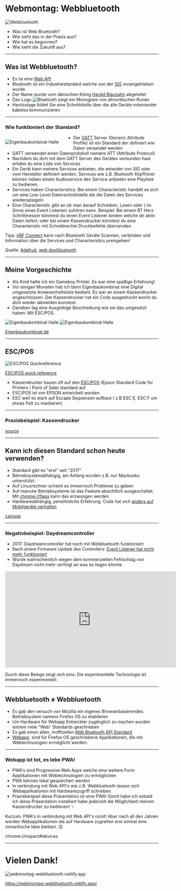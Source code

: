# Webmontag: Webbluetooth

![Webbluetooth](/assets/icons/icon_192.png)

- Was ist Web Bluetooth? 
- Wie sieht das in der Praxis aus?
- Wie hat es begonnen?
- Wie sieht die Zukunft aus?

---

## Was ist Webbluetooth?

- Es ist eine [Web API](https://developer.mozilla.org/en-US/docs/Web/API)
- Bluetooth ist ein Industriestandard welche von der [SIG](https://de.wikipedia.org/wiki/Bluetooth_Special_Interest_Group) vorangetrieben wurde.
- Der Name wurde vom dänischen König [Harald Blauzahn](https://de.wikipedia.org/wiki/Harald_Blauzahn#Sonstiges) abgeleitet
- Das Logo ![Bluetooth](/assets/icons/bluetooth.svg) zeigt ein Monogram von altnordischen Runen
- Heutzutage bildet Sie eine Schnittstelle über die alle Geräte miteinander kabelos kommunizieren



---

### Wie funktioniert der Standard?

<div>
<div style="float:left; margin-right: 48px;">

![Eigenbaukombinat Halle](/assets/gatt.svg)

</div>
</div>

- Der [GATT](https://www.bluetooth.com/specifications/specs) Server (Generic Attribute Profile) ist ein Standard der definiert wie Daten versendet werden
- GATT verwendet einen Datenprotokoll namens ATT (Attribute Protocol)
- Nachdem du dich mit dem GATT Server des Gerätes verbunden hast erhälst du eine Liste von Services
- Ein Gerät kann mehere Services anbieten, die entwider von SIG oder vom Hersteller definiert werden. Services wie z.B. Bluetooth Köpfhörer können neben einem Audioservice den Service anbieten eine Playliste zu bedienen.
- Services haben Characteristics. Bei einem Characteristic handelt es sich um eine Low-Level Datenschnittstelle die die Daten des Services wiederspiegeln.
- Eine Characteristic gibt an ob man darauf Schreiben, Lesen oder ( im Sinne eines Event Listener) zuhören kann. Beispiel: Bei einem BT Herz Schrittmesser könntest du einen Event Listener binden welche dir aktiv Daten liefert; oder bei einem Kassendrucker könntest du eine Characteristic mit Schreibrechte Druckbefehle übersenden.

Tipp: [nRF Connect](https://play.google.com/store/apps/details?id=no.nordicsemi.android.mcp&hl=en&gl=US) kann nach Bluetooth Geräte Scannen, verbinden und Information über die Services und Characteristics preisgeben!

Quelle: [Adafruit](https://learn.adafruit.com/introduction-to-bluetooth-low-energy), [web.dev/bluetooth](https://web.dev/bluetooth/)

---
## Meine Vorgeschichte

- Als Kind hatte ich ein Gameboy Printer. Es war eine spaßige Erfahrung!
- Vor einigen Monaten hab ich beim Eigenbaukombinat eine Digital umgesetzte  Anwesenheitsliste bedient. Es war an einem Kassendrucker angeschlossen. Der Kassendrucker hat ein Code ausgedruckt womit du dich wieder abmelden konntest.
- Daneben lag eine Ausgiebige Beschreibung wie sie das umgesetzt haben: Mit ESC/POS.

![Eigenbaukombinat Halle](/assets/ebk.jpg)
![Eigenbaukombinat Halle](/assets/anwesenheitsliste.jpg)

[Eigenbaukombinat.de](https://eigenbaukombinat.de/)

---


## ESC/POS

![ESC/POS Quickreference](/assets/escpos-quickreference.jpg)

[ESC/POS quick reference](https://manualzz.com/doc/20630706/esc-pos-quick-reference)

- Kassendrucker bauen oft auf den [ESC/POS](https://en.wikipedia.org/wiki/ESC/P) (Epson Standard Code for Printers / Point of Sale) standard auf
- ESC/POS ist von EPSON entwickelt worden
- ESC weil es stark auf Escape Sequenzen aufbaut ( z.B ESC E, ESC F um etwas Fett zu markieren)


---
### Praxisbeispiel: Kassendrucker

<wm-bluetooth></wm-bluetooth>

[source](https://github.com/soelen/webmontag-webbluetooth/tree/main/src)


---

## Kann ich diesen Standard schon heute verwenden?

- Standard gibt es "erst" seit "2017" 
- Betriebsystemabhängig, am Anfang wurden z.B. nur Macbooks unterstützt.
- Auf Linuxrechner scheint es immernoch Probleme zu geben
- Auf manche Betriebsysteme ist das Feature absichtlich ausgeschaltet. Mit [chrome://flags](chrome://flags/#enable-web-bluetooth-new-permissions-backend) kann das erzwungen werden
- Hardwareabhängig, persöhnliche Erfahrung: Code hat sich [anders auf Mobilgeräte verhalten](https://bugs.chromium.org/p/chromium/issues/detail?id=1183721)

[caniuse](https://caniuse.com/web-bluetooth)

---

### Negativbeispiel: Daydreamcontroller

- 2017: Daydreamcontroller hat noch mit Webbluetooth funktioniert
- Nach einem Firmware Update des Controllers: [Event Listener hat nicht mehr funktioniert](https://github.com/mrdoob/daydream-controller.js)
- Wurde wahrscheinlich wegen dem kommerziellen Fehlschlag von Daydream nicht mehr verfolgt an was es liegen könnte

<div class="responsive-container">
    <iframe width="560" height="315" src="https://www.youtube.com/embed/gMQQvL-3Psg" title="YouTube video player" frameborder="0" allow="accelerometer; autoplay; clipboard-write; encrypted-media; gyroscope; picture-in-picture" allowfullscreen></iframe>
</div>

Durch diese Belege zeigt sich eins: Die experimentelle Technologie ist immernoch experimentell.

--- 

## Webbluetooth ≠ Webbluetooth

- Es gab den versuch von Mozilla ein eigenes Browserbasierendes Betriebsystem namens Firefox OS zu etablieren
- Um Hardware für Webapp Entwickler zugänglich zu machen wurden extrem viele "Web" Standards geschrieben
- Es gab einen alten, inoffizellen [Web Bluetooth API Standard](http://man.hubwiz.com/docset/JavaScript.docset/Contents/Resources/Documents/developer.mozilla.org/en-US/docs/Mozilla/Firefox_OS/API/Bluetooth_API.html)
- [Webapp](https://github.com/begeeben/firefox-os-browser-sample), sind für Firefox OS geschriebene Applikationen, die mit Webtechnologien ermöglicht werden. 

---

### Webapp ist tot, es lebe PWA!

- PWA's sind Progressive Web Apps welche eine weitere Form Applikationen mit Webtechnologien zu ermöglichen
- PWA können lokal gespeichert werden
- In verbindung mit Web API's wie z.B. Webbluetooth lassen sich Webapplikationen mit Hardwarezugriff schreiben
- Praxisbeispiel diese Präsentation ist eine PWA! Somit habe ich sobald ich diese Präsentation installiert habe jederzeit die Möglichkeit meinen Kassendrucker zu bedienen! ✨

Kurzum: PWA's in verbindung mit Web API's rockt! Aber nach all den Jahren werden Webapplikationen die auf Hardware zugreifen erst einmal eine romantische Idee bleiben. 😊

chrome://inspect#devices


---

# Vielen Dank!

![webmontag-webbluetooth.netlify.app](/assets/url.png)

https://webmontag-webbluetooth.netlify.app/
